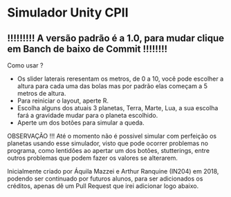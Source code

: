 # Simulador Unity CPII
  !!!!!!!!! A versão padrão é a 1.0, para mudar clique em Banch de baixo de Commit !!!!!!!!
  --
  
   Como usar ?
  - Os slider laterais reresentam os metros, de 0 a 10, você pode escolher a altura para cada uma das bolas mas por padrão elas começam a 5 metros de altura.
  - Para reiniciar o layout, aperte R.
  - Escolha alguns dos atuais 3 planetas, Terra, Marte, Lua, a sua escolha fará a gravidade mudar para o planeta escolhido.
  - Aperte um dos botões para simular a queda.

OBSERVAÇÃO !!!
  Até o momento não é possivel simular com perfeição os planetas usando esse simulador, visto que pode ocorrer problemas no programa, como lentidões ao apertar um dos botões, stutterings, entre outros problemas que podem fazer os valores se alterarem.


  Inicialmente criado por Áquila Mazzei e Arthur Ranquine (IN204) em 2018, podendo ser continuado por futuros alunos, para ser adicionados os créditos, apenas dê um Pull Request que irei adicionar logo abaixo.
